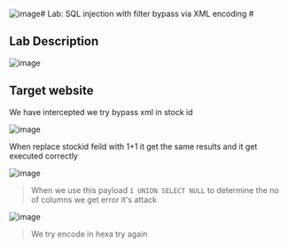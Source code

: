 ![image](https://github.com/anandurdas11/Web_Securityy/assets/83402050/b83b8637-b8cb-4308-9efc-e9a60af7f7c7)# Lab: SQL injection with filter bypass via XML encoding #

## Lab Description ##

![image](https://github.com/anandurdas11/Web_Securityy/assets/83402050/3d962caf-a474-49e0-870b-be0eb00679c0)


## Target website ##


We have intercepted we try bypass xml in stock id 

![image](https://github.com/anandurdas11/Web_Securityy/assets/83402050/5ddb8253-02e8-4e9e-978f-4406d824cbc2)

When replace stockid feild with 1+1 it get the same results and it get executed correctly 

![image](https://github.com/anandurdas11/Web_Securityy/assets/83402050/2f2cb118-3700-49a2-a58f-84ba70779f52)

> When we use this payload `1 UNION SELECT NULL` to determine the no of columns we get error it's attack

![image](https://github.com/anandurdas11/Web_Securityy/assets/83402050/99bcf8f2-488f-4a88-8451-c33b0a5b4507)

> We try encode in hexa try again


